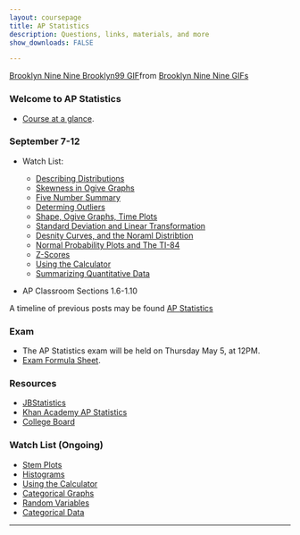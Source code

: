 ```yaml
---
layout: coursepage
title: AP Statistics
description: Questions, links, materials, and more
show_downloads: FALSE

---
```


<div class="tenor-gif-embed" data-postid="17561248" data-share-method="host" data-aspect-ratio="1.77778" data-width="100%"><a href="https://tenor.com/view/brooklyn-nine-nine-brooklyn99-statistical-statistical-analysis-analysis-gif-17561248">Brooklyn Nine Nine Brooklyn99 GIF</a>from <a href="https://tenor.com/search/brooklyn+nine+nine-gifs">Brooklyn Nine Nine GIFs</a></div> <script type="text/javascript" async src="https://tenor.com/embed.js"></script>

### Welcome to AP Statistics
* <a href="https://MerrickMath.github.io/APStatistics/StatsTopics.pdf"> Course at a glance</a>.

### September 7-12
* Watch List: 
    * <a href="https://cosmolearning.org/video-lectures/describing-distributions-statistics/"> Describing Distributions </a> 
    * <a href="https://cosmolearning.org/video-lectures/determining-skewness-ogive-graphs/"> Skewness in Ogive Graphs </a> 
    * <a href="https://cosmolearning.org/video-lectures/resistance-mean-median-5-number-summary-boxplots/"> Five Number Summary </a>
    * <a href="https://cosmolearning.org/video-lectures/standard-deviation-preview-iqr-test/"> Determing Outliers </a>
    * <a href="https://cosmolearning.org/video-lectures/distribution-shapes-ogive-graphs-time-plots/"> Shape, Ogive Graphs, Time Plots </a>
    * <a href="https://cosmolearning.org/video-lectures/standard-deviation-linear-transformations/"> Standard Deviation and Linear Transformation </a>
    * <a href="https://cosmolearning.org/video-lectures/density-curves-empirical-rule-normality-z-score-intro/"> Desnity Curves, and the Noraml Distribtion </a>
    * <a href="https://cosmolearning.org/video-lectures/normal-probability-plots-ti-84/"> Normal Probability Plots and The TI-84 </a>
    * <a href="https://cosmolearning.org/video-lectures/z-score-calculations-percentiles-normal-distribution/"> Z-Scores </a>
    * <a href="https://cosmolearning.org/video-lectures/ti-nspire-z-score-pval-pval-zscore-normcdf-invnorm/"> Using the Calculator </a>
    * <a href="https://www.youtube.com/watch?v=LQnRXTjKcHc"> Summarizing Quantitative Data </a> 
    
* AP Classroom Sections 1.6-1.10 

A timeline of previous posts may be found <a href="https://merrickMath.github.io/2021StatisticsTimeline.html"> AP Statistics </a> </li>

### Exam 
* The AP Statistics exam will be held on Thursday May 5, at 12PM.
* <a href="https://MerrickMath.github.io/APStatistics/FormulaSheets.pdf"> Exam Formula Sheet</a>.

### Resources
* <a href="https://www.jbstatistics.com"> JBStatistics </a> 
* <a href="https://www.khanacademy.org/math/ap-statistics"> Khan Academy AP Statistics </a> 
* <a href="https://apcentral.collegeboard.org"> College Board </a> 

### Watch List (Ongoing) 
* <a href="https://cosmolearning.org/video-lectures/stem-plots-statistics/"> Stem Plots </a> 
* <a href="https://cosmolearning.org/video-lectures/stem-plots-statistics/"> Histograms </a> 
* <a href="https://cosmolearning.org/video-lectures/making-histograms-boxplotsand-timeplots-with-graphing-calculator/"> Using the Calculator </a>
* <a href="https://cosmolearning.org/video-lectures/catagorical-graphs-statistics/"> Categorical Graphs </a>
* <a href="https://www.youtube.com/watch?v=4JrEuDYtfOg"> Random Variables </a> 
* <a href="https://www.youtube.com/watch?v=DLGMgJqF6SQ"> Categorical Data </a> 


---

